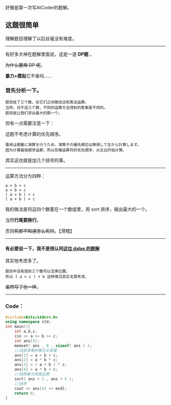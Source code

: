 好像是第一次写AtCoder的题解。

## 这题很简单

理解题目理解了以后丝毫没有难度。



------------



有好多大神在题解里面说，这是一道 **DP题** 。

~~为什么要用 DP 呢~~。

**暴力+模拟**它不香吗……

### 首先分析一下。

	题目给了三个数，在它们之间做加法和乘法运算。
    当然，对于这三个数，不同的运算方法得到的答案是不同的。
    题目就让我们求出最大的那一个。
    
但有一点需要注意一下：

这题不考虑计算的优先顺序。

	電卓は順番に演算を行うため、演算子の優先順位は無視して左から計算します。
    因为计算器按顺序运算，所以忽略运算符的优先顺序，从左边开始计算。
    
其实这也就是加几个括号的事。



------------



运算方法分为四种：

	a + b + c
    a × b × c
    ( a × b ) + c
    ( a + b ) × c

我的做法是将这四个数塞在一个数组里，用 sort 排序，输出最大的一个。

当然**行尾要换行**。

否则~~死都不知道怎么死的~~。【滑稽】



------------



#### 有必要说一下，我不是很认同[这位 dalao 的题解](https://www.luogu.com.cn/blog/Konnyaku1/solution-at1124)

其实他考虑多了。

	题目中没有提到三个数可以互换位置。
    所以 ( a × c ) + b 这种情况其实无需考虑。
    
~~虽然写了也一样~~。



------------



### Code：

~~~C++
#include<bits/stdc++.h>
using namespace std;
int main(){
    int a,b,c;
    cin >> a >> b >> c;
    int ans[5];
    memset( ans , 0 , sizeof( ans ) );
    //这部清零好像无关紧要
    ans[1] = a + b + c;
    ans[2] = a * b * c;
    ans[3] = ( a + b ) * c;
    ans[4] = a * b + c;
    //按照暴力思路运算
    sort( ans + 1 , ans + 5 );
    //排序
    cout << ans[4] << endl;
    return 0;
}
~~~